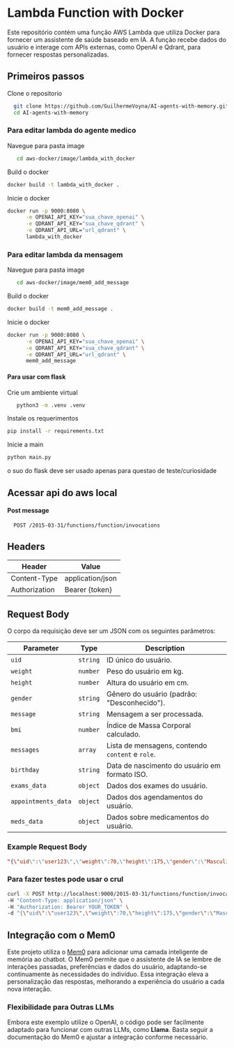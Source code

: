 # Lambda Function with Docker

Este repositório contém uma função AWS Lambda que utiliza Docker para fornecer um assistente de saúde baseado em IA. A função recebe dados do usuário e interage com APIs externas, como OpenAI e Qdrant, para fornecer respostas personalizadas.
## Primeiros passos

Clone o repositorio
```bash
  git clone https://github.com/GuilhermeVoyna/AI-agents-with-memory.git;
  cd AI-agents-with-memory
```
### Para editar lambda do agente medico
Navegue para pasta image
```bash
   cd aws-docker/image/lambda_with_docker
```
Build o docker
```bash
docker build -t lambda_with_docker . 
```
Inicie o docker
```bash
docker run -p 9000:8080 \
      -e OPENAI_API_KEY="sua_chave_openai" \
      -e QDRANT_API_KEY="sua_chave_qdrant" \
      -e QDRANT_API_URL="url_qdrant" \
      lambda_with_docker
```
### Para editar lambda da mensagem
Navegue para pasta image
```bash
   cd aws-docker/image/mem0_add_message
```
Build o docker
```bash
docker build -t mem0_add_message . 
```
Inicie o docker
```bash
docker run -p 9000:8080 \
      -e OPENAI_API_KEY="sua_chave_openai" \
      -e QDRANT_API_KEY="sua_chave_qdrant" \
      -e QDRANT_API_URL="url_qdrant" \
      mem0_add_message
```

#### Para usar com flask
Crie um ambiente virtual
```bash
   python3 -m .venv .venv
```
Instale os requerimentos
```bash
pip install -r requirements.txt
```
Inicie a main
```bash
python main.py
```
o suo do flask deve ser usado apenas para questao de teste/curiosidade
## Acessar api do aws local

#### Post message

```http
  POST /2015-03-31/functions/function/invocations
```
## Headers

| Header        | Value                          |
|---------------|--------------------------------|
| Content-Type  | application/json               |
| Authorization | Bearer {token}                |

## Request Body

O corpo da requisição deve ser um JSON com os seguintes parâmetros:

| Parameter           | Type      | Description                                         |
|---------------------|-----------|-----------------------------------------------------|
| `uid`               | `string`  | ID único do usuário.                               |
| `weight`            | `number`  | Peso do usuário em kg.                             |
| `height`            | `number`  | Altura do usuário em cm.                           |
| `gender`            | `string`  | Gênero do usuário (padrão: "Desconhecido").       |
| `message`           | `string`  | Mensagem a ser processada.                         |
| `bmi`               | `number`  | Índice de Massa Corporal calculado.               |
| `messages`          | `array`   | Lista de mensagens, contendo `content` e `role`.  |
| `birthday`          | `string`  | Data de nascimento do usuário em formato ISO.      |
| `exams_data`       | `object`  | Dados dos exames do usuário.                        |
| `appointments_data` | `object`  | Dados dos agendamentos do usuário.                 |
| `meds_data`        | `object`  | Dados sobre medicamentos do usuário.               |

### Example Request Body

```json
"{\"uid\":\"user123\",\"weight\":70,\"height\":175,\"gender\":\"Masculino\",\"message\":\"Como posso melhorar minha dieta?\",\"bmi\":22.86,\"messages\":[{\"content\":\"Qual é a sua altura?\",\"role\":\"assistant\"}],\"birthday\":\"1990-01-01T00:00:00.000Z\",\"exams_data\":{},\"appointments_data\":{},\"meds_data\":{}}"
```
### Para fazer testes pode usar o crul
```bash
curl -X POST http://localhost:9000/2015-03-31/functions/function/invocations \
-H "Content-Type: application/json" \
-H "Authorization: Bearer YOUR_TOKEN" \
-d "{\"uid\":\"user123\",\"weight\":70,\"height\":175,\"gender\":\"Masculino\",\"message\":\"Como posso melhorar minha dieta?\",\"bmi\":22.86,\"messages\":[{\"content\":\"Qual é a sua altura?\",\"role\":\"assistant\"}],\"birthday\":\"1990-01-01T00:00:00.000Z\",\"exams_data\":{},\"appointments_data\":{},\"meds_data\":{}}"
```
## Integração com o Mem0

Este projeto utiliza o [Mem0](https://github.com/mem0ai/mem0) para adicionar uma camada inteligente de memória ao chatbot. O Mem0 permite que o assistente de IA se lembre de interações passadas, preferências e dados do usuário, adaptando-se continuamente às necessidades do indivíduo. Essa integração eleva a personalização das respostas, melhorando a experiência do usuário a cada nova interação.

### Flexibilidade para Outras LLMs

Embora este exemplo utilize o OpenAI, o código pode ser facilmente adaptado para funcionar com outras LLMs, como **Llama**. Basta seguir a documentação do Mem0 e ajustar a integração conforme necessário.
